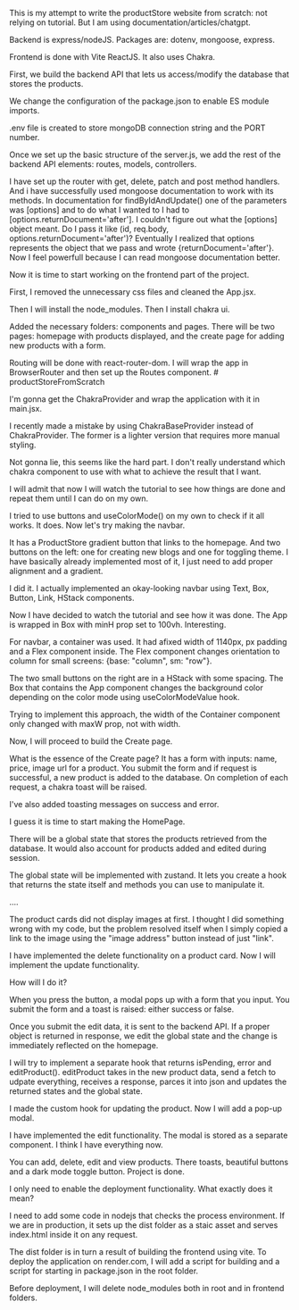 This is my attempt to write the productStore website from scratch: not relying on tutorial. But I am using documentation/articles/chatgpt. 

Backend is express/nodeJS. Packages are: dotenv, mongoose, express.

Frontend is done with Vite ReactJS. It also uses Chakra. 

First, we build the backend API that lets us access/modify the database that stores the products.

We change the configuration of the package.json to enable ES module imports. 

.env file is created to store mongoDB connection string and the PORT number. 

Once we set up the basic structure of the server.js, we add the rest of the backend API elements:
    routes, models, controllers.

I have set up the router with get, delete, patch and post method handlers. And i have successfully used 
mongoose documentation to work with its methods. In documentation for findByIdAndUpdate() one of the parameters was [options] and to do what I wanted to I had to [options.returnDocument='after']. I couldn't figure out what the [options] object meant. Do I pass it like (id, req.body, options.returnDocument='after')? Eventually I realized that options represents the object that we pass and wrote {returnDocument='after'}. Now I feel powerfull because I can read mongoose documentation better. 



Now it is time to start working on the frontend part of the project.

First, I removed the unnecessary css files and cleaned the App.jsx. 

Then I will install the node_modules. Then I install chakra ui. 

Added the necessary folders: components and pages. There will be two pages: homepage with products displayed, and the create page for adding new products with a form. 

Routing will be done with react-router-dom. I will wrap the app in BrowserRouter and then set up the Routes component. # productStoreFromScratch


I'm gonna get the ChakraProvider and wrap the application with it in main.jsx.

I recently made a mistake by using ChakraBaseProvider instead of ChakraProvider. The former is a lighter version that requires more manual styling. 

Not gonna lie, this seems like the hard part. I don't really understand which chakra component to use with what to achieve the result that I want. 

I will admit that now I will watch the tutorial to see how things are done and repeat them until I can do on my own. 

I tried to use buttons and useColorMode() on my own to check if it all  works. It does. Now let's try making the navbar. 

It has a ProductStore gradient button that links to the homepage. And two buttons on the left: one for creating new blogs and one for toggling theme. I have basically already implemented most of it, I just need to add proper alignment and a gradient. 

I did it. I actually implemented an okay-looking navbar using Text, Box, Button, Link, HStack components. 

Now I have decided to watch the tutorial and see how it was done. The App is wrapped in Box with minH prop set to 100vh. Interesting.

For navbar, a container was used. It had afixed width of 1140px, px padding and a Flex component inside. The Flex component changes orientation to column for small screens: {base: "column", sm: "row"}.

The two small buttons on the right are in a HStack with some spacing. The Box that contains the App component   changes the background color depending on the color mode using useColorModeValue hook.

Trying to implement this approach, the width of the Container component only changed with maxW prop, not with width. 

Now, I will proceed to build the Create page. 

What is the essence of the Create page? It has a form with inputs: name, price, image url for a product.
You submit the form and if request is successful, a new product is added to the database. On completion of each request, a chakra toast will be raised.

I've also added toasting messages on success and error. 

I guess it is time to start making the HomePage. 

There will be a global state that stores the products retrieved from the database. It would also account for products added and edited during session.

The global state will be implemented with zustand. It lets you create a hook that returns the state itself and methods you can use to manipulate it. 

....



The product cards did not display images at first. I thought I did something wrong with my code, but the problem resolved itself when I simply copied a link to the image using the "image address" button instead of just "link". 



I have implemented the delete functionality on a product card. Now I will implement the update functionality. 

How will I do it?

When you press the button, a modal pops up with a form that you input. You submit the form and a toast is raised: either success or false. 

Once you submit the edit data, it is sent to the backend API. If a proper object is returned in response, we edit the global state and the change is immediately reflected on the homepage. 

I will try to implement a separate hook that returns isPending, error and editProduct(). editProduct takes in the new product data, send a fetch to udpate everything, receives a response, parces it into json and updates the returned states and the global state.

I made the custom hook for updating the product. Now I will add a pop-up modal.

I have implemented the edit functionality. The modal is stored as a separate component. I think I have everything now.

You can add, delete, edit and view products. There toasts, beautiful buttons and a dark mode toggle button. Project is done.

I only need to enable the deployment functionality. What exactly does it mean? 

I need to add some code in nodejs that checks the process environment. If we are in production, it sets up the dist folder as a staic asset and serves index.html inside it on any request.

The dist folder is in turn a result of building the frontend using vite. To deploy the application on render.com, I will add a script for building and a script for starting in package.json in the root folder. 

Before deployment, I will delete node_modules both in root and in frontend folders. 